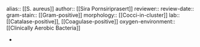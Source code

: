 alias:: [[S. aureus]]
author:: [[Sira Pornsiriprasert]] 
reviewer::
review-date::
gram-stain:: [[Gram-positive]] 
morphology:: [[Cocci-in-cluster]]
lab:: [[Catalase-positive]], [[Coagulase-positive]] 
oxygen-environment:: [[Clinically Aerobic Bacteria]]

-